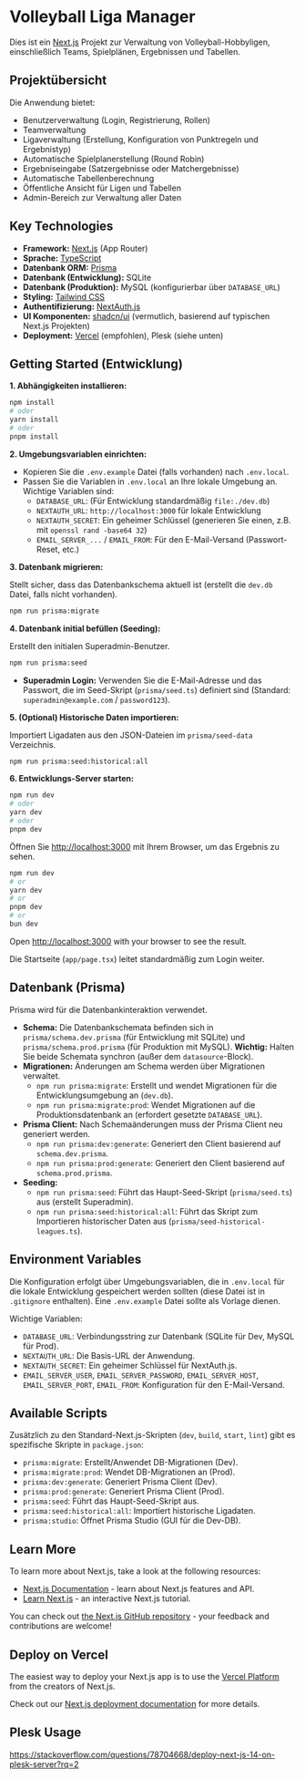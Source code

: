 # Volleyball Liga Manager

Dies ist ein [Next.js](https://nextjs.org) Projekt zur Verwaltung von Volleyball-Hobbyligen, einschließlich Teams, Spielplänen, Ergebnissen und Tabellen.

## Projektübersicht

Die Anwendung bietet:
*   Benutzerverwaltung (Login, Registrierung, Rollen)
*   Teamverwaltung
*   Ligaverwaltung (Erstellung, Konfiguration von Punktregeln und Ergebnistyp)
*   Automatische Spielplanerstellung (Round Robin)
*   Ergebniseingabe (Satzergebnisse oder Matchergebnisse)
*   Automatische Tabellenberechnung
*   Öffentliche Ansicht für Ligen und Tabellen
*   Admin-Bereich zur Verwaltung aller Daten

## Key Technologies

*   **Framework:** [Next.js](https://nextjs.org) (App Router)
*   **Sprache:** [TypeScript](https://www.typescriptlang.org/)
*   **Datenbank ORM:** [Prisma](https://www.prisma.io/)
*   **Datenbank (Entwicklung):** SQLite
*   **Datenbank (Produktion):** MySQL (konfigurierbar über `DATABASE_URL`)
*   **Styling:** [Tailwind CSS](https://tailwindcss.com/)
*   **Authentifizierung:** [NextAuth.js](https://next-auth.js.org/)
*   **UI Komponenten:** [shadcn/ui](https://ui.shadcn.com/) (vermutlich, basierend auf typischen Next.js Projekten)
*   **Deployment:** [Vercel](https://vercel.com) (empfohlen), Plesk (siehe unten)

## Getting Started (Entwicklung)

**1. Abhängigkeiten installieren:**

```bash
npm install
# oder
yarn install
# oder
pnpm install
```

**2. Umgebungsvariablen einrichten:**

*   Kopieren Sie die `.env.example` Datei (falls vorhanden) nach `.env.local`.
*   Passen Sie die Variablen in `.env.local` an Ihre lokale Umgebung an. Wichtige Variablen sind:
    *   `DATABASE_URL`: (Für Entwicklung standardmäßig `file:./dev.db`)
    *   `NEXTAUTH_URL`: `http://localhost:3000` für lokale Entwicklung
    *   `NEXTAUTH_SECRET`: Ein geheimer Schlüssel (generieren Sie einen, z.B. mit `openssl rand -base64 32`)
    *   `EMAIL_SERVER_...` / `EMAIL_FROM`: Für den E-Mail-Versand (Passwort-Reset, etc.)

**3. Datenbank migrieren:**

Stellt sicher, dass das Datenbankschema aktuell ist (erstellt die `dev.db` Datei, falls nicht vorhanden).

```bash
npm run prisma:migrate
```

**4. Datenbank initial befüllen (Seeding):**

Erstellt den initialen Superadmin-Benutzer.

```bash
npm run prisma:seed
```
*   **Superadmin Login:** Verwenden Sie die E-Mail-Adresse und das Passwort, die im Seed-Skript (`prisma/seed.ts`) definiert sind (Standard: `superadmin@example.com` / `password123`).

**5. (Optional) Historische Daten importieren:**

Importiert Ligadaten aus den JSON-Dateien im `prisma/seed-data` Verzeichnis.

```bash
npm run prisma:seed:historical:all
```

**6. Entwicklungs-Server starten:**

```bash
npm run dev
# oder
yarn dev
# oder
pnpm dev
```

Öffnen Sie [http://localhost:3000](http://localhost:3000) mit Ihrem Browser, um das Ergebnis zu sehen.

```bash
npm run dev
# or
yarn dev
# or
pnpm dev
# or
bun dev
```

Open [http://localhost:3000](http://localhost:3000) with your browser to see the result.

Die Startseite (`app/page.tsx`) leitet standardmäßig zum Login weiter.

## Datenbank (Prisma)

Prisma wird für die Datenbankinteraktion verwendet.

*   **Schema:** Die Datenbankschemata befinden sich in `prisma/schema.dev.prisma` (für Entwicklung mit SQLite) und `prisma/schema.prod.prisma` (für Produktion mit MySQL). **Wichtig:** Halten Sie beide Schemata synchron (außer dem `datasource`-Block).
*   **Migrationen:** Änderungen am Schema werden über Migrationen verwaltet.
    *   `npm run prisma:migrate`: Erstellt und wendet Migrationen für die Entwicklungsumgebung an (`dev.db`).
    *   `npm run prisma:migrate:prod`: Wendet Migrationen auf die Produktionsdatenbank an (erfordert gesetzte `DATABASE_URL`).
*   **Prisma Client:** Nach Schemaänderungen muss der Prisma Client neu generiert werden.
    *   `npm run prisma:dev:generate`: Generiert den Client basierend auf `schema.dev.prisma`.
    *   `npm run prisma:prod:generate`: Generiert den Client basierend auf `schema.prod.prisma`.
*   **Seeding:**
    *   `npm run prisma:seed`: Führt das Haupt-Seed-Skript (`prisma/seed.ts`) aus (erstellt Superadmin).
    *   `npm run prisma:seed:historical:all`: Führt das Skript zum Importieren historischer Daten aus (`prisma/seed-historical-leagues.ts`).

## Environment Variables

Die Konfiguration erfolgt über Umgebungsvariablen, die in `.env.local` für die lokale Entwicklung gespeichert werden sollten (diese Datei ist in `.gitignore` enthalten). Eine `.env.example` Datei sollte als Vorlage dienen.

Wichtige Variablen:
*   `DATABASE_URL`: Verbindungsstring zur Datenbank (SQLite für Dev, MySQL für Prod).
*   `NEXTAUTH_URL`: Die Basis-URL der Anwendung.
*   `NEXTAUTH_SECRET`: Ein geheimer Schlüssel für NextAuth.js.
*   `EMAIL_SERVER_USER`, `EMAIL_SERVER_PASSWORD`, `EMAIL_SERVER_HOST`, `EMAIL_SERVER_PORT`, `EMAIL_FROM`: Konfiguration für den E-Mail-Versand.

## Available Scripts

Zusätzlich zu den Standard-Next.js-Skripten (`dev`, `build`, `start`, `lint`) gibt es spezifische Skripte in `package.json`:

*   `prisma:migrate`: Erstellt/Anwendet DB-Migrationen (Dev).
*   `prisma:migrate:prod`: Wendet DB-Migrationen an (Prod).
*   `prisma:dev:generate`: Generiert Prisma Client (Dev).
*   `prisma:prod:generate`: Generiert Prisma Client (Prod).
*   `prisma:seed`: Führt das Haupt-Seed-Skript aus.
*   `prisma:seed:historical:all`: Importiert historische Ligadaten.
*   `prisma:studio`: Öffnet Prisma Studio (GUI für die Dev-DB).

## Learn More

To learn more about Next.js, take a look at the following resources:

- [Next.js Documentation](https://nextjs.org/docs) - learn about Next.js features and API.
- [Learn Next.js](https://nextjs.org/learn) - an interactive Next.js tutorial.

You can check out [the Next.js GitHub repository](https://github.com/vercel/next.js) - your feedback and contributions are welcome!

## Deploy on Vercel

The easiest way to deploy your Next.js app is to use the [Vercel Platform](https://vercel.com/new?utm_medium=default-template&filter=next.js&utm_source=create-next-app&utm_campaign=create-next-app-readme) from the creators of Next.js.

Check out our [Next.js deployment documentation](https://nextjs.org/docs/app/building-your-application/deploying) for more details.


## Plesk Usage

https://stackoverflow.com/questions/78704668/deploy-next-js-14-on-plesk-server?rq=2 

